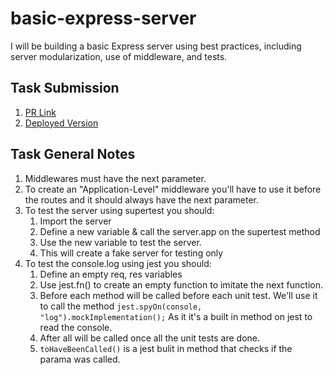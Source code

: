 # basic-express-server

I will be building a basic Express server using best practices, including server modularization, use of middleware, and tests.

## Task Submission

1. [PR Link](https://github.com/karamalqinneh/basic-express-server/pull/6)
2. [Deployed Version](https://karam-basic-express-server.herokuapp.com/)

## Task General Notes

1. Middlewares must have the next parameter.
2. To create an "Application-Level" middleware you'll have to use it before the routes and it should always have the next parameter.
3. To test the server using supertest you should:
   1. Import the server
   2. Define a new variable & call the server.app on the supertest method
   3. Use the new variable to test the server.
   4. This will create a fake server for testing only
4. To test the console.log using jest you should:
   1. Define an empty req, res variables
   2. Use jest.fn() to create an empty function to imitate the next function.
   3. Before each method will be called before each unit test. We'll use it to call the method `jest.spyOn(console, "log").mockImplementation();` As it it's a built in method on jest to read the console.
   4. After all will be called once all the unit tests are done.
   5. `toHaveBeenCalled()` is a jest bulit in method that checks if the parama was called.
